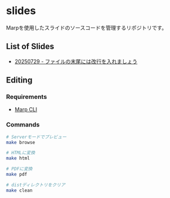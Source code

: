 # slides

Marpを使用したスライドのソースコードを管理するリポジトリです。

## List of Slides

- [20250729 - ファイルの末尾には改行を入れましょう](https://obikosato.github.io/slides/20250729-trailing-line-break-police/)

## Editing

### Requirements

- [Marp CLI](https://github.com/marp-team/marp-cli)

### Commands

```sh
# Serverモードでプレビュー
make browse

# HTMLに変換
make html

# PDFに変換
make pdf

# distディレクトリをクリア
make clean
```
